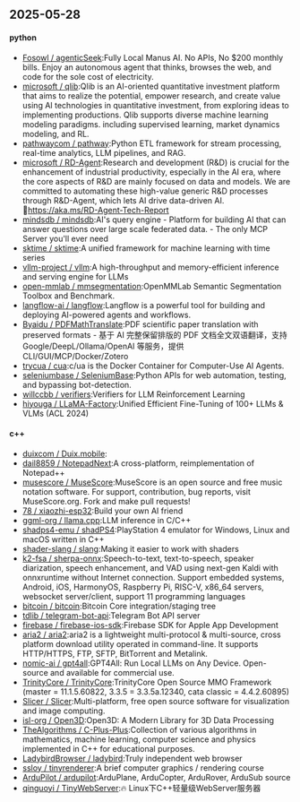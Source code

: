 ## 2025-05-28

#### python
* [Fosowl / agenticSeek](https://github.com/Fosowl/agenticSeek):Fully Local Manus AI. No APIs, No $200 monthly bills. Enjoy an autonomous agent that thinks, browses the web, and code for the sole cost of electricity.
* [microsoft / qlib](https://github.com/microsoft/qlib):Qlib is an AI-oriented quantitative investment platform that aims to realize the potential, empower research, and create value using AI technologies in quantitative investment, from exploring ideas to implementing productions. Qlib supports diverse machine learning modeling paradigms. including supervised learning, market dynamics modeling, and RL.
* [pathwaycom / pathway](https://github.com/pathwaycom/pathway):Python ETL framework for stream processing, real-time analytics, LLM pipelines, and RAG.
* [microsoft / RD-Agent](https://github.com/microsoft/RD-Agent):Research and development (R&D) is crucial for the enhancement of industrial productivity, especially in the AI era, where the core aspects of R&D are mainly focused on data and models. We are committed to automating these high-value generic R&D processes through R&D-Agent, which lets AI drive data-driven AI. 🔗https://aka.ms/RD-Agent-Tech-Report
* [mindsdb / mindsdb](https://github.com/mindsdb/mindsdb):AI's query engine - Platform for building AI that can answer questions over large scale federated data. - The only MCP Server you'll ever need
* [sktime / sktime](https://github.com/sktime/sktime):A unified framework for machine learning with time series
* [vllm-project / vllm](https://github.com/vllm-project/vllm):A high-throughput and memory-efficient inference and serving engine for LLMs
* [open-mmlab / mmsegmentation](https://github.com/open-mmlab/mmsegmentation):OpenMMLab Semantic Segmentation Toolbox and Benchmark.
* [langflow-ai / langflow](https://github.com/langflow-ai/langflow):Langflow is a powerful tool for building and deploying AI-powered agents and workflows.
* [Byaidu / PDFMathTranslate](https://github.com/Byaidu/PDFMathTranslate):PDF scientific paper translation with preserved formats - 基于 AI 完整保留排版的 PDF 文档全文双语翻译，支持 Google/DeepL/Ollama/OpenAI 等服务，提供 CLI/GUI/MCP/Docker/Zotero
* [trycua / cua](https://github.com/trycua/cua):c/ua is the Docker Container for Computer-Use AI Agents.
* [seleniumbase / SeleniumBase](https://github.com/seleniumbase/SeleniumBase):Python APIs for web automation, testing, and bypassing bot-detection.
* [willccbb / verifiers](https://github.com/willccbb/verifiers):Verifiers for LLM Reinforcement Learning
* [hiyouga / LLaMA-Factory](https://github.com/hiyouga/LLaMA-Factory):Unified Efficient Fine-Tuning of 100+ LLMs & VLMs (ACL 2024)

#### c++
* [duixcom / Duix.mobile](https://github.com/duixcom/Duix.mobile):
* [dail8859 / NotepadNext](https://github.com/dail8859/NotepadNext):A cross-platform, reimplementation of Notepad++
* [musescore / MuseScore](https://github.com/musescore/MuseScore):MuseScore is an open source and free music notation software. For support, contribution, bug reports, visit MuseScore.org. Fork and make pull requests!
* [78 / xiaozhi-esp32](https://github.com/78/xiaozhi-esp32):Build your own AI friend
* [ggml-org / llama.cpp](https://github.com/ggml-org/llama.cpp):LLM inference in C/C++
* [shadps4-emu / shadPS4](https://github.com/shadps4-emu/shadPS4):PlayStation 4 emulator for Windows, Linux and macOS written in C++
* [shader-slang / slang](https://github.com/shader-slang/slang):Making it easier to work with shaders
* [k2-fsa / sherpa-onnx](https://github.com/k2-fsa/sherpa-onnx):Speech-to-text, text-to-speech, speaker diarization, speech enhancement, and VAD using next-gen Kaldi with onnxruntime without Internet connection. Support embedded systems, Android, iOS, HarmonyOS, Raspberry Pi, RISC-V, x86_64 servers, websocket server/client, support 11 programming languages
* [bitcoin / bitcoin](https://github.com/bitcoin/bitcoin):Bitcoin Core integration/staging tree
* [tdlib / telegram-bot-api](https://github.com/tdlib/telegram-bot-api):Telegram Bot API server
* [firebase / firebase-ios-sdk](https://github.com/firebase/firebase-ios-sdk):Firebase SDK for Apple App Development
* [aria2 / aria2](https://github.com/aria2/aria2):aria2 is a lightweight multi-protocol & multi-source, cross platform download utility operated in command-line. It supports HTTP/HTTPS, FTP, SFTP, BitTorrent and Metalink.
* [nomic-ai / gpt4all](https://github.com/nomic-ai/gpt4all):GPT4All: Run Local LLMs on Any Device. Open-source and available for commercial use.
* [TrinityCore / TrinityCore](https://github.com/TrinityCore/TrinityCore):TrinityCore Open Source MMO Framework (master = 11.1.5.60822, 3.3.5 = 3.3.5a.12340, cata classic = 4.4.2.60895)
* [Slicer / Slicer](https://github.com/Slicer/Slicer):Multi-platform, free open source software for visualization and image computing.
* [isl-org / Open3D](https://github.com/isl-org/Open3D):Open3D: A Modern Library for 3D Data Processing
* [TheAlgorithms / C-Plus-Plus](https://github.com/TheAlgorithms/C-Plus-Plus):Collection of various algorithms in mathematics, machine learning, computer science and physics implemented in C++ for educational purposes.
* [LadybirdBrowser / ladybird](https://github.com/LadybirdBrowser/ladybird):Truly independent web browser
* [ssloy / tinyrenderer](https://github.com/ssloy/tinyrenderer):A brief computer graphics / rendering course
* [ArduPilot / ardupilot](https://github.com/ArduPilot/ardupilot):ArduPlane, ArduCopter, ArduRover, ArduSub source
* [qinguoyi / TinyWebServer](https://github.com/qinguoyi/TinyWebServer):🔥 Linux下C++轻量级WebServer服务器
